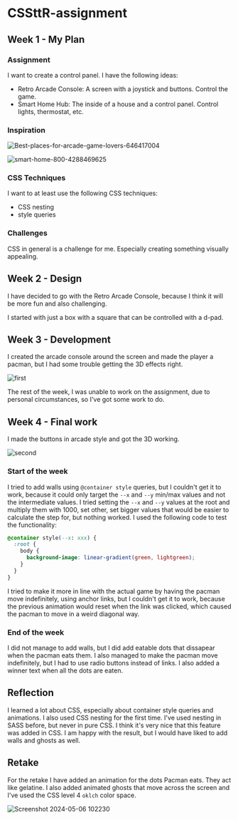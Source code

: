 # CSSttR-assignment

## Week 1 - My Plan

### Assignment

I want to create a control panel. I have the following ideas:

- Retro Arcade Console: A screen with a joystick and buttons. Control the game.
- Smart Home Hub: The inside of a house and a control panel. Control lights, thermostat, etc.

### Inspiration

![Best-places-for-arcade-game-lovers-646417004](https://github.com/mtdvlpr/CSSttR-assignment/assets/46671786/78ded364-466a-447f-ab9d-083d119c5b5c)

![smart-home-800-4288469625](https://github.com/mtdvlpr/CSSttR-assignment/assets/46671786/41f24de0-81ba-40d7-b852-47e8952f5192)

### CSS Techniques

I want to at least use the following CSS techniques:

- CSS nesting
- style queries

### Challenges

CSS in general is a challenge for me. Especially creating something visually appealing.

## Week 2 - Design

I have decided to go with the Retro Arcade Console, because I think it will be more fun and also challenging.

I started with just a box with a square that can be controlled with a d-pad.

## Week 3 - Development

I created the arcade console around the screen and made the player a pacman, but I had some trouble getting the 3D effects right.

![first](https://github.com/mtdvlpr/CSSttR-assignment/assets/46671786/8e564bb5-d49b-4eaa-b053-86b677e5648a)

The rest of the week, I was unable to work on the assignment, due to personal circumstances, so I've got some work to do.

## Week 4 - Final work

I made the buttons in arcade style and got the 3D working.

![second](https://github.com/mtdvlpr/CSSttR-assignment/assets/46671786/ea789e9b-c870-4064-930b-1abe7764c104)

### Start of the week

I tried to add walls using `@container style` queries, but I couldn't get it to work, because it could only target the `--x` and `--y` min/max values and not the intermediate values. I tried setting the `--x` and `--y` values at the root and multiply them with 1000, set other, set bigger values that would be easier to calculate the step for, but nothing worked.  I used the following code to test the functionality:

```css
@container style(--x: xxx) {
  :root {
    body {
      background-image: linear-gradient(green, lightgreen);
    }
  }
}
```

I tried to make it more in line with the actual game by having the pacman move indefinitely, using anchor links, but I couldn't get it to work, because the previous animation would reset when the link was clicked, which caused the pacman to move in a weird diagonal way.

### End of the week

I did not manage to add walls, but I did add eatable dots that dissapear when the pacman eats them. I also managed to make the pacman move indefinitely, but I had to use radio buttons instead of links. I also added a winner text when all the dots are eaten.

## Reflection

I learned a lot about CSS, especially about container style queries and animations. I also used CSS nesting for the first time. I've used nesting in SASS before, but never in pure CSS. I think it's very nice that this feature was added in CSS. I am happy with the result, but I would have liked to add walls and ghosts as well.

## Retake

For the retake I have added an animation for the dots Pacman eats. They act like gelatine. I also added animated ghosts that move across the screen and I've used the CSS level 4 `oklch` color space.

![Screenshot 2024-05-06 102230](https://github.com/mtdvlpr/CSSttR-assignment/assets/46671786/dc3bed6c-c440-46dc-afdb-b26ddfb5510d)

